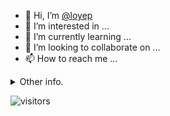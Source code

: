 - 👋 Hi, I’m [@loyep](https://github.com/loyep)
- 👀 I’m interested in ...
- 🌱 I’m currently learning ...
- 💞️ I’m looking to collaborate on ...
- 📫 How to reach me ...

<details>
  <summary>Other info.</summary>
  <br>

<!--START_SECTION:waka-->

```txt
TypeScript     2 hrs 42 mins   ████████████▒░░░░░░░░░░░░   49.75 %
JSON           1 hr 3 mins     █████░░░░░░░░░░░░░░░░░░░░   19.57 %
Ezhil          30 mins         ██▒░░░░░░░░░░░░░░░░░░░░░░   09.41 %
JavaScript     17 mins         █▒░░░░░░░░░░░░░░░░░░░░░░░   05.49 %
TSConfig       16 mins         █▒░░░░░░░░░░░░░░░░░░░░░░░   05.21 %
```

<!--END_SECTION:waka-->

</details>

![visitors](https://visitor-badge.glitch.me/badge?page_id=loyep.loyep)
